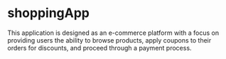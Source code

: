 # shoppingApp
This application is designed as an e-commerce platform with a focus on providing users the ability to browse products, apply coupons to their orders for discounts, and proceed through a payment process.
